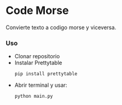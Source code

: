 # Code Morse
Convierte texto a codigo morse y viceversa.

### Uso
- Clonar repositorio
- Instalar Prettytable
  ```
  pip install prettytable
  ```
- Abrir terminal y usar:
  ```
  python main.py
  ```
